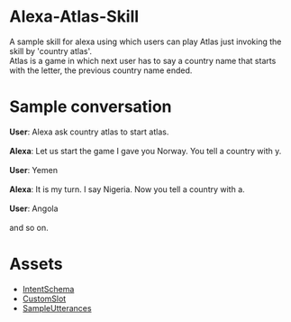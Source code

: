 # Alexa-Atlas-Skill
A sample skill for alexa using which users can play Atlas just invoking the skill by 'country atlas'.<br>
Atlas is a game in which next user has to say a country name that starts with the letter, the previous country name ended.<br>
# Sample conversation
<b>User</b>: Alexa ask country atlas to start atlas.<br><br>
<b>Alexa</b>: Let us start the game I gave you Norway. You tell a country with y.<br><br>
<b>User</b>: Yemen<br><br>
<b>Alexa</b>: It is my turn. I say Nigeria. Now you tell a country with a.<br><br>
<b>User</b>: Angola<br><br>
and so on.
# Assets
<UL>
<LI><a href="https://github.com/amanjeetsingh150/Alexa-Atlas-Skill/blob/master/assets/IntentSchema.json">IntentSchema</a></LI>
<LI><a href="https://github.com/amanjeetsingh150/Alexa-Atlas-Skill/blob/master/assets/COUNTRIES">CustomSlot</a></LI>
<LI><a href="https://github.com/amanjeetsingh150/Alexa-Atlas-Skill/blob/master/assets/SampleUtterances.txt">SampleUtterances</a></LI>
</UL>
